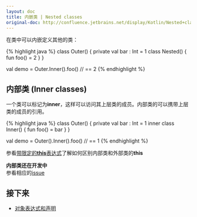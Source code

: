 ```yaml
---
layout: doc
title: 内嵌类 | Nested classes
original-doc: http://confluence.jetbrains.net/display/Kotlin/Nested+classes
---
```


在类中可以内嵌定义其他的类：

{% highlight java %}
class Outer() {
  private val bar : Int = 1
  class Nested() {
    fun foo() = 2
  }
}

val demo = Outer.Inner().foo() // == 2
{% endhighlight %}

## 内部类 (Inner classes)

一个类可以标记为**inner**，这样可以访问其上层类的成员。内部类的可以携带上层类的成员的引用。

{% highlight java %}
class Outer() {
  private val bar : Int = 1
  inner class Inner() {
    fun foo() = bar
  }
}

val demo = Outer().Inner().foo() // == 1
{% endhighlight %}

参看[带限定的**this**表达式](posts/this-expressions#qualified)了解如何区别内部类和外部类的**this**


<div class="warn">
<strong>内部类还在开发中</strong>
<br/>
参看相应的<a href="http://youtrack.jetbrains.com/issue/KT-1174">issue</a>
</div>

## 接下来
* [对象表达式和声明](posts/object-expressions)

